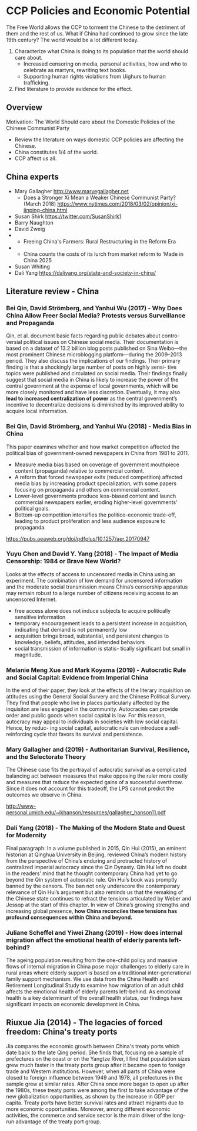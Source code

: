 # CCP Policies and Economic Potential

The Free World allows the CCP to torment the Chinese to the detriment of them and the rest of us. What if China had continued to grow since the late 19th century? The world would be a lot different today. 

1. Characterize what China is doing to its population that the world should care about. 
    - Increased censoring on media, personal acitivities, how and who to celebrate as martyrs, rewriting text books. 
    - Supporting human rights violations from Uighurs to human trafficking.
2. Find literature to provide evidence for the effect. 

## Overview

Motivation: The World Should care about the Domestic Policies of the Chinese Communist Party
- Review the literature on ways domestic CCP policies are affecting the Chinese.
- China constitutes 1/4 of the world.
- CCP affect us all.


## China experts

- Mary Gallagher http://www.maryegallagher.net
    - Does a Stronger Xi Mean a Weaker Chinese Communist Party? (March 2018) https://www.nytimes.com/2018/03/02/opinion/xi-jinping-china.html 
- Susan Shirk https://twitter.com/SusanShirk1
- Barry Naughton 
- David Zweig
-   - Freeing China's Farmers: Rural Restructuring in the Reform Era
-   - China counts the costs of its lurch from market reform to ‘Made in China 2025
- Susan Whiting
- Dali Yang https://daliyang.org/state-and-society-in-china/ 

## Literature review - China

### Bei Qin, David Strömberg, and Yanhui Wu (2017) - Why Does China Allow Freer Social Media? Protests versus Surveillance and Propaganda

Qin, et al. document basic facts regarding public debates about contro- versial political issues on Chinese social media. Their documentation is based on a dataset of 13.2 billion blog posts published on Sina Weibo—the most prominent Chinese microblogging platform—during the 2009–2013 period. They also discuss the implications of our findings. Their primary finding is that a shockingly large number of posts on highly sensi- tive topics were published and circulated on social media. Their findings finally suggest that social media in China is likely to increase the power of the central government at the expense of local governments, which will be more closely monitored and have less discretion. Eventually, it may also **lead to increased centralization of power** as the central government’s incentive to decentralize decisions is diminished by its improved ability to acquire local information.

### Bei Qin, David Strömberg, and Yanhui Wu (2018) - Media Bias in China

This paper examines whether and how market competition affected the political bias of government-owned newspapers in China from 1981 to 2011. 
- Measure media bias based on coverage of government mouthpiece content (propaganda) relative to commercial content. 
- A reform that forced newspaper exits (reduced competition) affected media bias by increasing product specialization, with some papers focusing on propaganda and others on commercial content. 
- Lower-level governments produce less-biased content and launch commercial newspapers earlier, eroding higher-level governments’ political goals.  
- Bottom-up competition intensifies the politico-economic trade-off, leading to product proliferation and less audience exposure to propaganda.

https://pubs.aeaweb.org/doi/pdfplus/10.1257/aer.20170947

### Yuyu Chen and David Y. Yang (2018) - The Impact of Media Censorship: 1984 or Brave New World?

Looks at the effects of access to uncensored media in China using an experiment. The combination of low demand for uncensored information and the moderate social transmission means China’s censorship apparatus may remain robust to a large number of citizens receiving access to an uncensored Internet.
- free access alone does not induce subjects to acquire politically sensitive information
- temporary encouragement leads to a persistent increase in acquisition, indicating that demand is not permanently low
- acquisition brings broad, substantial, and persistent changes to knowledge, beliefs, attitudes, and intended behaviors
- social transmission of information is statis- tically significant but small in magnitude. 
 

### Melanie Meng Xue and Mark Koyama (2019) - Autocratic Rule and Social Capital: Evidence from Imperial China

In the end of their paper, they look at the effects of the literary inquisition on attitudes using the General Social Survery and the Chinese Political Survery. They find that people who live in places particularly affected by the inquisiton are less engaged in the community. Autocracies can provide order and public goods when social capital is low. For this reason, autocracy may appeal to individuals in societies with low social capital. Hence, by reduc- ing social capital, autocratic rule can introduce a self-reinforcing cycle that favors its survival and persistence. 

### Mary Gallagher and (2019) - Authoritarian Survival, Resilience, and the Selectorate Theory

The Chinese case fits the portrayal of autocratic survival as a complicated balancing act between measures that make opposing the ruler more costly and measures that reduce the expected gains of a successful overthrow. Since it does not account for this tradeoff, the LPS cannot predict the outcomes we observe in China.

http://www-personal.umich.edu/~jkhanson/resources/gallagher_hanson11.pdf 

### Dali Yang (2018) - The Making of the Modern State and Quest for Modernity

Final paragraph: In a volume published in 2015, Qin Hui (2015), an eminent historian at Qinghua University in Beijing, reviewed China’s modern history from the perspective of China’s enduring and protracted history of centralized imperial autocracy since the Qin Dynasty. Qin Hui left no doubt in the readers’ mind that he thought contemporary China had yet to go beyond the Qin system of autocratic rule. Qin Hui’s book was promptly banned by the censors. The ban not only underscore the contemporary relevance of Qin Hui’s argument but also reminds us that the remaking of the Chinese state continues to refract the tensions articulated by Weber and Jessop at the start of this chapter. In view of China’s growing strengths and increasing global presence, **how China reconciles these tensions has profound consequences within China and beyond.**

### Juliane Scheffel and Yiwei Zhang (2019) - How does internal migration affect the emotional health of elderly parents left-behind? 

The ageing population resulting from the one-child policy and massive flows of internal migration in China pose major challenges to elderly care in rural areas where elderly support is based on a traditional inter-generational family support mechanism. We use data from the China Health and Retirement Longitudinal Study to examine how migration of an adult child affects the emotional health of elderly parents left-behind. As emotional health is a key determinant of the overall health status, our findings have significant impacts on economic development in China.

## Riuxue Jia (2014) - The legacies of forced freedom: China's treaty ports

Jia compares the economic growth between China's treaty ports which date back to the late Qing period. She finds that, focusing on a
sample of prefectures on the coast or on the Yangtze River, I find that population sizes grew much faster in the treaty ports group after it became open to foreign trade and Western institutions. However, when all parts of China were closed to foreign influence between 1949 and 1978, all prefectures in the sample grew at similar rates. After China once more began to open up after the 1980s, these treaty ports were among the first to take advantage of the new globalization opportunities, as shown by the increase in GDP per capita. Treaty ports have better survival rates and attract migrants due to more economic opportunities. Moreover, among different economic activities, the commerce and service sector is the main driver of the long-run advantage of the treaty port group.
